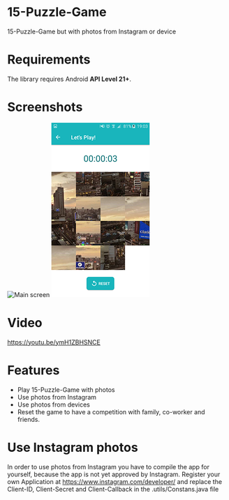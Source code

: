 # 15-Puzzle-Game
15-Puzzle-Game but with photos from Instagram or device

# Requirements
The library requires Android **API Level 21+**.

# Screenshots
![Main screen](/screenshots/menu_screen.png) ![Game screen](/screenshots/game_screen.png)

# Video
https://youtu.be/ymH1ZBHSNCE

# Features
- Play 15-Puzzle-Game with photos
- Use photos from Instagram
- Use photos from devices
- Reset the game to have a competition with family, co-worker and friends.

# Use Instagram photos
In order to use photos from Instagram you have to compile the app for yourself, because the app is not yet approved by Instagram.
Register your own Application at https://www.instagram.com/developer/ and replace the Client-ID, Client-Secret and Client-Callback in the .utils/Constans.java file
